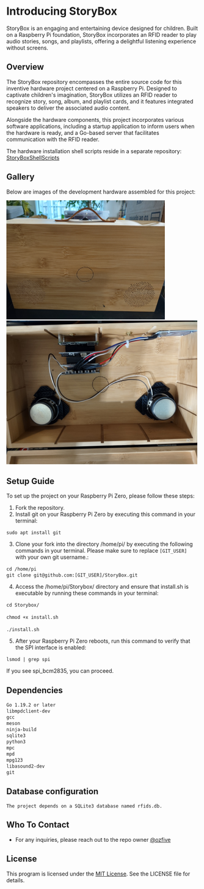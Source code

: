 # Introducing StoryBox

StoryBox is an engaging and entertaining device designed for children. Built on a Raspberry Pi foundation, StoryBox incorporates an RFID reader to play audio stories, songs, and playlists, offering a delightful listening experience without screens.

## Overview

The StoryBox repository encompasses the entire source code for this inventive hardware project centered on a Raspberry Pi. Designed to captivate children's imagination, StoryBox utilizes an RFID reader to recognize story, song, album, and playlist cards, and it features integrated speakers to deliver the associated audio content.

Alongside the hardware components, this project incorporates various software applications, including a startup application to inform users when the hardware is ready, and a Go-based server that facilitates communication with the RFID reader.

The hardware installation shell scripts reside in a separate repository: [StoryBoxShellScripts](https://github.com/ozfive/StoryBoxShellScripts)

## Gallery
Below are images of the development hardware assembled for this project:

<img src="https://github.com/ozfive/StoryBox/blob/main/github/Box-Front.jpg" alt=“Box-Front” width="415px" height="311">

<img src="https://github.com/ozfive/StoryBox/blob/main/github/Box-Internal.jpg" alt=“Box-Internal” width="500" height="375">

## Setup Guide

To set up the project on your Raspberry Pi Zero, please follow these steps:

1. Fork the repository.
2. Install git on your Raspberry Pi Zero by executing this command in your terminal:

```shell
sudo apt install git
```

3. Clone your fork into the directory /home/pi/ by executing the following commands in your terminal. Please make sure to replace `[GIT_USER]` with your own git username.:

```shell
cd /home/pi
git clone git@github.com:[GIT_USER]/StoryBox.git
```

4. Access the /home/pi/Storybox/ directory and ensure that install.sh is executable by running these commands in your terminal:

```shell
cd Storybox/

chmod +x install.sh

./install.sh
```

5. After your Raspberry Pi Zero reboots, run this command to verify that the SPI interface is enabled:

```shell
lsmod | grep spi
```

If you see spi_bcm2835, you can proceed.
	
## Dependencies

	Go 1.19.2 or later
	libmpdclient-dev
	gcc
	meson
	ninja-build
	sqlite3
	python3
	mpc
	mpd
	mpg123
	libasound2-dev
	git

## Database configuration

	The project depends on a SQLite3 database named rfids.db.

## Who To Contact

* For any inquiries, please reach out to the repo owner [@ozfive](https://github.com/ozfive)

## License
This program is licensed under the [MIT License](https://opensource.org/license/mit/). See the LICENSE file for details.